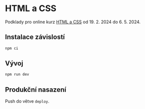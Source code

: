 # HTML a CSS

Podklady pro online kurz [HTML a CSS](https://www.czechitas.cz/kurzy/html-a-css) od 19. 2. 2024 do 6. 5. 2024.

## Instalace závislostí

```sh
npm ci
```

## Vývoj

```sh
npm run dev
```

## Produkční nasazení

Push do větve `deploy`.
